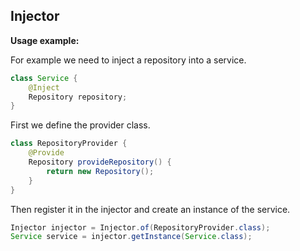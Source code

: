 ## Injector

**Usage example:**

For example we need to inject a repository into a service.
```java
class Service {
    @Inject
    Repository repository;
}
```   

First we define the provider class.
```java
class RepositoryProvider {
    @Provide
    Repository provideRepository() {
        return new Repository();
    }
}
```  

Then register it in the injector and create an instance of the service.
```java
Injector injector = Injector.of(RepositoryProvider.class);
Service service = injector.getInstance(Service.class);
```  
